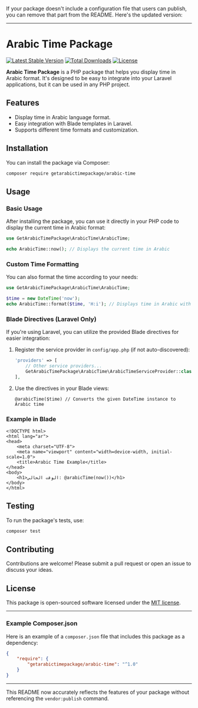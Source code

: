 If your package doesn't include a configuration file that users can publish, you can remove that part from the README. Here's the updated version:

---

# Arabic Time Package

[![Latest Stable Version](https://poser.pugx.org/getarabictimepackage/arabic-time/v/stable)](https://packagist.org/packages/getarabictimepackage/arabic-time)
[![Total Downloads](https://poser.pugx.org/getarabictimepackage/arabic-time/downloads)](https://packagist.org/packages/getarabictimepackage/arabic-time)
[![License](https://poser.pugx.org/getarabictimepackage/arabic-time/license)](https://packagist.org/packages/getarabictimepackage/arabic-time)

**Arabic Time Package** is a PHP package that helps you display time in Arabic format. It's designed to be easy to integrate into your Laravel applications, but it can be used in any PHP project.

## Features

- Display time in Arabic language format.
- Easy integration with Blade templates in Laravel.
- Supports different time formats and customization.

## Installation

You can install the package via Composer:

```bash
composer require getarabictimepackage/arabic-time
```

## Usage

### Basic Usage

After installing the package, you can use it directly in your PHP code to display the current time in Arabic format:

```php
use GetArabicTimePackage\ArabicTime\ArabicTime;

echo ArabicTime::now(); // Displays the current time in Arabic
```

### Custom Time Formatting

You can also format the time according to your needs:

```php
use GetArabicTimePackage\ArabicTime\ArabicTime;

$time = new DateTime('now');
echo ArabicTime::format($time, 'H:i'); // Displays time in Arabic with a custom format
```

### Blade Directives (Laravel Only)

If you're using Laravel, you can utilize the provided Blade directives for easier integration:

1. Register the service provider in `config/app.php` (if not auto-discovered):

    ```php
    'providers' => [
        // Other service providers...
        GetArabicTimePackage\ArabicTime\ArabicTimeServiceProvider::class,
    ],
    ```

2. Use the directives in your Blade views:

    ```blade
    @arabicTime($time) // Converts the given DateTime instance to Arabic time
    ```

### Example in Blade

```blade
<!DOCTYPE html>
<html lang="ar">
<head>
    <meta charset="UTF-8">
    <meta name="viewport" content="width=device-width, initial-scale=1.0">
    <title>Arabic Time Example</title>
</head>
<body>
    <h1>الوقت الحالي: @arabicTime(now())</h1>
</body>
</html>
```

## Testing

To run the package's tests, use:

```bash
composer test
```

## Contributing

Contributions are welcome! Please submit a pull request or open an issue to discuss your ideas.

## License

This package is open-sourced software licensed under the [MIT license](LICENSE).

---

### Example Composer.json

Here is an example of a `composer.json` file that includes this package as a dependency:

```json
{
    "require": {
        "getarabictimepackage/arabic-time": "^1.0"
    }
}
```

---

This README now accurately reflects the features of your package without referencing the `vendor:publish` command.
